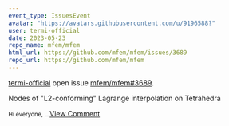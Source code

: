 ```yaml
---
event_type: IssuesEvent
avatar: "https://avatars.githubusercontent.com/u/9196588?"
user: termi-official
date: 2023-05-23
repo_name: mfem/mfem
html_url: https://github.com/mfem/mfem/issues/3689
repo_url: https://github.com/mfem/mfem
---
```


<a href='https://github.com/termi-official' target='_blank'>termi-official</a> open issue <a href='https://github.com/mfem/mfem/issues/3689' target='_blank'>mfem/mfem#3689</a>.

<p>Nodes of "L2-conforming" Lagrange interpolation on Tetrahedra</p><small>Hi everyone,...</small><a href='https://github.com/mfem/mfem/issues/3689' target='_blank'>View Comment</a>